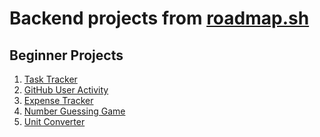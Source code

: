 <h1>Backend projects from <a href="https://roadmap.sh/backend/projects">roadmap.sh</a></h1>
<h2>Beginner Projects</h2>
<ol>
  <li><a href="https://roadmap.sh/projects/task-tracker">Task Tracker</a></li>
  <li><a href="https://roadmap.sh/projects/github-user-activity">GitHub User Activity</a></li>
  <li><a href="https://roadmap.sh/projects/expense-tracker">Expense Tracker</a></li>
  <li><a href="https://roadmap.sh/projects/number-guessing-game">Number Guessing Game</a></li>
  <li><a href="https://roadmap.sh/projects/unit-converter">Unit Converter</a></li>
</ol>
